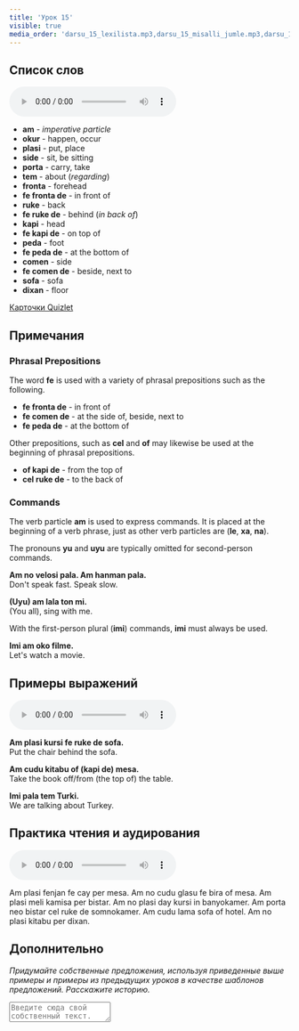 ```yaml
---
title: 'Урок 15'
visible: true
media_order: 'darsu_15_lexilista.mp3,darsu_15_misalli_jumle.mp3,darsu_15_doxoli_abyasa.mp3'
---
```


## Список слов

<audio controls>
 <source src="/darsu/15/darsu_15_lexilista.mp3" type="audio/mp3" />
 <p>Ваше устройство не поддерживает HTML5 аудио.</p>
</audio>

* **am** - _imperative particle_
* **okur** - happen, occur
* **plasi** - put, place
* **side** - sit, be sitting 
* **porta** - carry, take
* **tem** - about (_regarding_)
* **fronta** - forehead
 * **fe fronta de** - in front of 
* **ruke** - back
 * **fe ruke de** - behind (_in back of_)
* **kapi** - head
 * **fe kapi de** - on top of 
* **peda** - foot
 * **fe peda de** - at the bottom of 
* **comen** - side
 * **fe comen de** - beside, next to
* **sofa** - sofa
* **dixan** - floor

[Карточки Quizlet](https://quizlet.com/562331011/globasa-101-lesson-15-flash-cards/) 

## Примечания
### Phrasal Prepositions

The word **fe** is used with a variety of phrasal prepositions such as the following. 

* **fe fronta de** - in front of  
* **fe comen de** - at the side of, beside, next to
* **fe peda de** - at the bottom of  

Other prepositions, such as **cel** and **of** may likewise be used at the beginning of phrasal prepositions.

* **of kapi de** - from the top of  
* **cel ruke de** - to the back of

### Commands

The verb particle **am** is used to express commands. It is placed at the beginning of a verb phrase, just as other verb particles are (**le**, **xa**, **na**). 

The pronouns **yu** and **uyu** are typically omitted for second-person commands. 

**Am no velosi pala. Am hanman pala.**   
Don't speak fast. Speak slow. 

**(Uyu) am lala ton mi.**  
(You all), sing with me.

With the first-person plural (**imi**) commands, **imi** must always be used.

**Imi am oko filme.**  
Let's watch a movie.

## Примеры выражений

<audio controls>
 <source src="/darsu/15/darsu_15_misalli_jumle.mp3" type="audio/mp3" />
 <p>Ваше устройство не поддерживает HTML5 аудио.</p>
</audio>

**Am plasi kursi fe ruke de sofa.**  
Put the chair behind the sofa.

**Am cudu kitabu of (kapi de) mesa.**  
Take the book off/from (the top of) the table.

**Imi pala tem Turki.**  
We are talking about Turkey.

## Практика чтения и аудирования

<audio controls>
 <source src="/darsu/15/darsu_15_doxoli_abyasa.mp3" type="audio/mp3" />
 <p>Ваше устройство не поддерживает HTML5 аудио.</p>
</audio>

Am plasi fenjan fe cay per mesa. Am no cudu glasu fe bira of mesa. Am plasi meli kamisa per bistar. Am no plasi day kursi in banyokamer. Am porta neo bistar cel ruke de somnokamer. Am cudu lama sofa of hotel. Am no plasi kitabu per dixan. 
 
 ## Дополнительно
 
_Придумайте собственные предложения, используя приведенные выше примеры и примеры из предыдущих уроков в качестве шаблонов предложений. Расскажите историю._

<textarea width="100%" spellcheck="false" placeholder="Введите сюда свой собственный текст."></textarea>